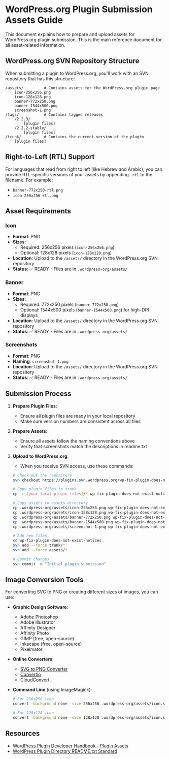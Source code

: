 # WordPress.org Plugin Submission Assets Guide

This document explains how to prepare and upload assets for WordPress.org plugin submission. This is the main reference document for all asset-related information.

## WordPress.org SVN Repository Structure

When submitting a plugin to WordPress.org, you'll work with an SVN repository that has this structure:

```
/assets/         # Contains assets for the WordPress.org plugin page
    icon-256x256.png
    icon-128x128.png
    banner-772x250.png
    banner-1544x500.png
    screenshot-1.png
/tags/           # Contains tagged releases
    /2.2.3/
        [plugin files]
    /2.2.2-stable/
        [plugin files]
/trunk/          # Contains the current version of the plugin
    [plugin files]
```

## Right-to-Left (RTL) Support

For languages that read from right to left (like Hebrew and Arabic), you can provide RTL-specific versions of your assets by appending `-rtl` to the filename. For example:
- `banner-772x250-rtl.png`
- `icon-256x256-rtl.png`

## Asset Requirements

### Icon

- **Format**: PNG
- **Sizes**:
  - Required: 256x256 pixels (`icon-256x256.png`)
  - Optional: 128x128 pixels (`icon-128x128.png`)
- **Location**: Upload to the `/assets/` directory in the WordPress.org SVN repository
- **Status**: ✅ READY - Files are in `.wordpress-org/assets/`

### Banner

- **Format**: PNG
- **Sizes**:
  - Required: 772x250 pixels (`banner-772x250.png`)
  - Optional: 1544x500 pixels (`banner-1544x500.png`) for high-DPI displays
- **Location**: Upload to the `/assets/` directory in the WordPress.org SVN repository
- **Status**: ✅ READY - Files are in `.wordpress-org/assets/`

### Screenshots

- **Format**: PNG
- **Naming**: `screenshot-1.png`
- **Location**: Upload to the `/assets/` directory in the WordPress.org SVN repository
- **Status**: ✅ READY - Files are in `.wordpress-org/assets/`

## Submission Process

1. **Prepare Plugin Files**:
   - Ensure all plugin files are ready in your local repository
   - Make sure version numbers are consistent across all files

2. **Prepare Assets**:
   - Ensure all assets follow the naming conventions above
   - Verify that screenshots match the descriptions in readme.txt

3. **Upload to WordPress.org**:
   - When you receive SVN access, use these commands:
   ```bash
   # Check out the repository
   svn checkout https://plugins.svn.wordpress.org/wp-fix-plugin-does-not-exist-notices/

   # Copy plugin files to trunk
   cp -r [your-local-plugin-files]/* wp-fix-plugin-does-not-exist-notices/trunk/

   # Copy assets to assets directory
   cp .wordpress-org/assets/icon-256x256.png wp-fix-plugin-does-not-exist-notices/assets/
   cp .wordpress-org/assets/icon-128x128.png wp-fix-plugin-does-not-exist-notices/assets/
   cp .wordpress-org/assets/banner-772x250.png wp-fix-plugin-does-not-exist-notices/assets/
   cp .wordpress-org/assets/banner-1544x500.png wp-fix-plugin-does-not-exist-notices/assets/
   cp .wordpress-org/assets/screenshot-1.png wp-fix-plugin-does-not-exist-notices/assets/

   # Add new files
   cd wp-fix-plugin-does-not-exist-notices
   svn add --force trunk/*
   svn add --force assets/*

   # Commit changes
   svn commit -m "Initial plugin submission"
   ```

## Image Conversion Tools

For converting SVG to PNG or creating different sizes of images, you can use:

- **Graphic Design Software**:
  - Adobe Photoshop
  - Adobe Illustrator
  - Affinity Designer
  - Affinity Photo
  - GIMP (free, open-source)
  - Inkscape (free, open-source)
  - Pixelmator

- **Online Converters**:
  - [SVG to PNG Converter](https://svgtopng.com/)
  - [Convertio](https://convertio.co/svg-png/)
  - [CloudConvert](https://cloudconvert.com/svg-to-png)

- **Command Line** (using ImageMagick):
  ```bash
  # For 256x256 icon
  convert -background none -size 256x256 .wordpress-org/assets/icon.svg .wordpress-org/assets/icon-256x256.png

  # For 128x128 icon
  convert -background none -size 128x128 .wordpress-org/assets/icon.svg .wordpress-org/assets/icon-128x128.png
  ```

## Resources

- [WordPress Plugin Developer Handbook - Plugin Assets](https://developer.wordpress.org/plugins/wordpress-org/plugin-assets/)
- [WordPress Plugin Directory README.txt Standard](https://developer.wordpress.org/plugins/wordpress-org/how-your-readme-txt-works/)
